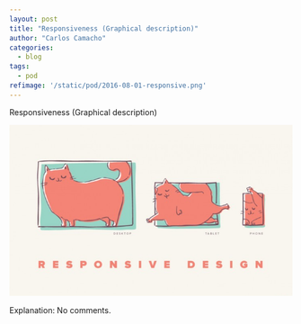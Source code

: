 ```yaml
---
layout: post
title: "Responsiveness (Graphical description)"
author: "Carlos Camacho"
categories:
  - blog
tags:
  - pod
refimage: '/static/pod/2016-08-01-responsive.png'
---
```

Responsiveness (Graphical description)

![](/static/pod/2016-08-01-responsive.png)

Explanation: No comments.
